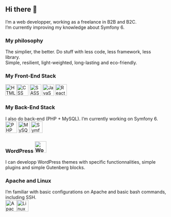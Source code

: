 ## Hi there 👋

I’m a web developper, working as a freelance in B2B and B2C.\
I’m currently improving my knowledge about Symfony 6.

### My philosophy
The simplier, the better. Do stuff with less code, less framework, less library.  
Simple, resilient, light-weighted, long-lasting and eco-friendly.

### My Front-End Stack
<img src="https://www.situp-webcreation.com/assets/img_techno/logo-html.webp" height="36" alt="HTML"><img src="https://www.situp-webcreation.com/assets/img_techno/logo-css.webp" height="36" alt="CSS">
<img src="https://www.situp-webcreation.com/assets/img_techno/logo-sass.webp" height="36" alt="SASS">
<img src="https://www.situp-webcreation.com/assets/img_techno/logo-js.webp" height="36" alt="JavaScript">
<img src="https://www.situp-webcreation.com/assets/img_techno/logo-react.webp" height="36" alt="React">

### My Back-End Stack
I also do back-end (PHP + MySQL). I’m currently working on Symfony 6.  
<img src="https://www.situp-webcreation.com/assets/img_techno/logo-php.webp" height="36" alt="PHP">
<img src="https://www.situp-webcreation.com/assets/img_techno/logo-mysql.webp" height="36" alt="MySQL">
<img src="https://www.situp-webcreation.com/assets/img_techno/symfony.webp" height="36" alt="Symfony">

### WordPress <img src="https://www.situp-webcreation.com/assets/img_techno/logo-wordpress.png" height="36" alt="WordPress">
I can developp WordPress themes with specific functionnalities, simple plugins and simple Gutenberg blocks.



### Apache and Linux
I’m familiar with basic configurations on Apache and basic bash commands, including SSH.\
<img src="https://www.situp-webcreation.com/assets/img_techno/logo-apache.png" height="36" alt="Apache"><img src="https://www.situp-webcreation.com/assets/img_techno/logo-linux.png" height="36" alt="Linux">

<!--
**Tom-Pich/Tom-Pich** is a ✨ _special_ ✨ repository because its `README.md` (this file) appears on your GitHub profile.

Here are some ideas to get you started:

- 🔭 I’m currently working on ...
- 🌱 I’m currently learning ...
- 👯 I’m looking to collaborate on ...
- 🤔 I’m looking for help with ...
- 💬 Ask me about ...
- 📫 How to reach me: ...
- 😄 Pronouns: ...
- ⚡ Fun fact: ...
-->
